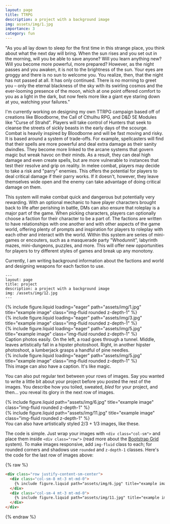 ```yaml
---
layout: page
title: TTRPG
description: a project with a background image
img: assets/img/1.jpg
importance: 3
category: fun
---
```


"As you all lay down to sleep for the first time in this strange place, you think about what the next day will bring. When the sun rises and you set out in the morning, will you be able to save anyone? Will you learn anything new? Will you become more powerful, more prepared? However, as the night passes and you awaken, it is not to the brightness of the sun. Your eyes are groggy and there is no sun to welcome you. You realize, then, that the night has not passed at all. It has only continued. There is no morning to greet you – only the eternal blackness of the sky with its swirling cosmos and the ever-looming presence of the moon, which at one point offered comfort to you as a light in the dark, but now feels more like a giant eye staring down at you, watching your failures." 

I'm currently working on designing my own TTRPG campaign based off of creations like Bloodborne, the Call of Cthulhu RPG, and D&D 5E Modules like "Curse of Strahd". Players will take control of Hunters that seek to cleanse the streets of sickly beasts in the early days of the scourge. Combat is heavily inspired by Bloodborne and will be fast moving and risky. It is based around a system of trade-offs. For example, spellcasters will find that their spells are more powerful and deal extra damage as their sanity dwindles. They become more linked to the arcane systems that govern magic but wreak havoc on their minds. As a result, they can deal high damage and even create spells, but are more vulnerable to instances that test their resolve and grip on reality. In melee combat, players may decide to take a risk and "parry" enemies. This offers the potential for players to deal critical damage if their parry works. If it doesn't, however, they leave themselves wide open and the enemy can take advantage of doing critical damage on them.

This system will make combat quick and dangerous but potentially very rewarding. With an optional mechanic to have player characters brought back to life after perishing in battle, DMs can also ensure that roleplay is a major part of the game. When picking characters, players can optionally choose a faction for their character to be a part of. The factions are written to have relationships with one another and with other aspects of the game world, offering plenty of prompts and inspiration for players to roleplay with each other and interact with the world. Within this system are series of mini-games or encouters, such as a masquerade party "Whodunnit", labyrinth mazes, mini-dungeons, puzzles, and more. This will offer new opportunities for players to try different styles of games and break up any monotony. 

Currently, I am writing background information about the factions and world and designing weapons for each faction to use.

    ---
    layout: page
    title: project
    description: a project with a background image
    img: /assets/img/12.jpg
    ---

<div class="row">
    <div class="col-sm mt-3 mt-md-0">
        {% include figure.liquid loading="eager" path="assets/img/1.jpg" title="example image" class="img-fluid rounded z-depth-1" %}
    </div>
    <div class="col-sm mt-3 mt-md-0">
        {% include figure.liquid loading="eager" path="assets/img/3.jpg" title="example image" class="img-fluid rounded z-depth-1" %}
    </div>
    <div class="col-sm mt-3 mt-md-0">
        {% include figure.liquid loading="eager" path="assets/img/5.jpg" title="example image" class="img-fluid rounded z-depth-1" %}
    </div>
</div>
<div class="caption">
    Caption photos easily. On the left, a road goes through a tunnel. Middle, leaves artistically fall in a hipster photoshoot. Right, in another hipster photoshoot, a lumberjack grasps a handful of pine needles.
</div>
<div class="row">
    <div class="col-sm mt-3 mt-md-0">
        {% include figure.liquid loading="eager" path="assets/img/5.jpg" title="example image" class="img-fluid rounded z-depth-1" %}
    </div>
</div>
<div class="caption">
    This image can also have a caption. It's like magic.
</div>

You can also put regular text between your rows of images.
Say you wanted to write a little bit about your project before you posted the rest of the images.
You describe how you toiled, sweated, _bled_ for your project, and then... you reveal its glory in the next row of images.

<div class="row justify-content-sm-center">
    <div class="col-sm-8 mt-3 mt-md-0">
        {% include figure.liquid path="assets/img/6.jpg" title="example image" class="img-fluid rounded z-depth-1" %}
    </div>
    <div class="col-sm-4 mt-3 mt-md-0">
        {% include figure.liquid path="assets/img/11.jpg" title="example image" class="img-fluid rounded z-depth-1" %}
    </div>
</div>
<div class="caption">
    You can also have artistically styled 2/3 + 1/3 images, like these.
</div>

The code is simple.
Just wrap your images with `<div class="col-sm">` and place them inside `<div class="row">` (read more about the <a href="https://getbootstrap.com/docs/4.4/layout/grid/">Bootstrap Grid</a> system).
To make images responsive, add `img-fluid` class to each; for rounded corners and shadows use `rounded` and `z-depth-1` classes.
Here's the code for the last row of images above:

{% raw %}

```html
<div class="row justify-content-sm-center">
  <div class="col-sm-8 mt-3 mt-md-0">
    {% include figure.liquid path="assets/img/6.jpg" title="example image" class="img-fluid rounded z-depth-1" %}
  </div>
  <div class="col-sm-4 mt-3 mt-md-0">
    {% include figure.liquid path="assets/img/11.jpg" title="example image" class="img-fluid rounded z-depth-1" %}
  </div>
</div>
```

{% endraw %}
